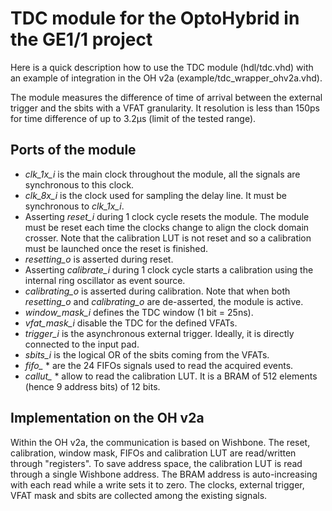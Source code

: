 # TDC module for the OptoHybrid in the GE1/1 project

Here is a quick description how to use the TDC module (hdl/tdc.vhd) with an example of integration in the OH v2a (example/tdc_wrapper_ohv2a.vhd).

The module measures the difference of time of arrival between the external trigger and the sbits with a VFAT granularity. It resolution is less than 150ps for time difference of up to 3.2µs (limit of the tested range).

## Ports of the module
* *clk_1x_i* is the main clock throughout the module, all the signals are synchronous to this clock.
* *clk_8x_i* is the clock used for sampling the delay line. It must be synchronous to *clk_1x_i*.
* Asserting *reset_i* during 1 clock cycle resets the module. The module must be reset each time the clocks change to align the clock domain crosser. Note that the calibration LUT is not reset and so a calibration must be launched once the reset is finished.
* *resetting_o* is asserted during reset.
* Asserting *calibrate_i* during 1 clock cycle starts a calibration using the internal ring oscillator as event source.
* *calibrating_o* is asserted during calibration. Note that when both *resetting_o* and *calibrating_o* are de-asserted, the module is active.
* *window_mask_i* defines the TDC window (1 bit = 25ns).
* *vfat_mask_i* disable the TDC for the defined VFATs.
* *trigger_i* is the asynchronous external trigger. Ideally, it is directly connected to the input pad.
* *sbits_i* is the logical OR of the sbits coming from the VFATs.
* *fifo_* * are the 24 FIFOs signals used to read the acquired events.
* *callut_* * allow to read the calibration LUT. It is a BRAM of 512 elements (hence 9 address bits) of 12 bits.

## Implementation on the OH v2a
Within the OH v2a, the communication is based on Wishbone. The reset, calibration, window mask, FIFOs and calibration LUT are read/written through "registers". To save address space, the calibration LUT is read through a single Wishbone address. The BRAM address is auto-increasing with each read while a write sets it to zero.
The clocks, external trigger, VFAT mask and sbits are collected among the existing signals.


